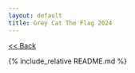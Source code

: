 ```yaml
---
layout: default
title: Grey Cat The Flag 2024
---
```


[<< Back](../)

{% include_relative README.md %}
